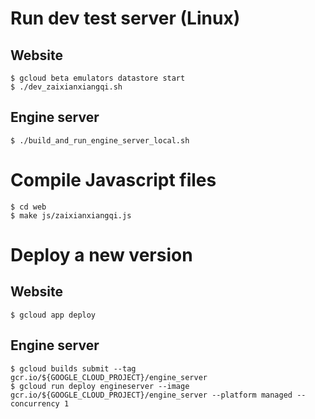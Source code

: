 # Run dev test server (Linux)

## Website
```
$ gcloud beta emulators datastore start
$ ./dev_zaixianxiangqi.sh
```

## Engine server
```
$ ./build_and_run_engine_server_local.sh
```

# Compile Javascript files
```
$ cd web
$ make js/zaixianxiangqi.js
```

# Deploy a new version

## Website
```
$ gcloud app deploy
```

## Engine server
```
$ gcloud builds submit --tag gcr.io/${GOOGLE_CLOUD_PROJECT}/engine_server
$ gcloud run deploy engineserver --image gcr.io/${GOOGLE_CLOUD_PROJECT}/engine_server --platform managed --concurrency 1
```
